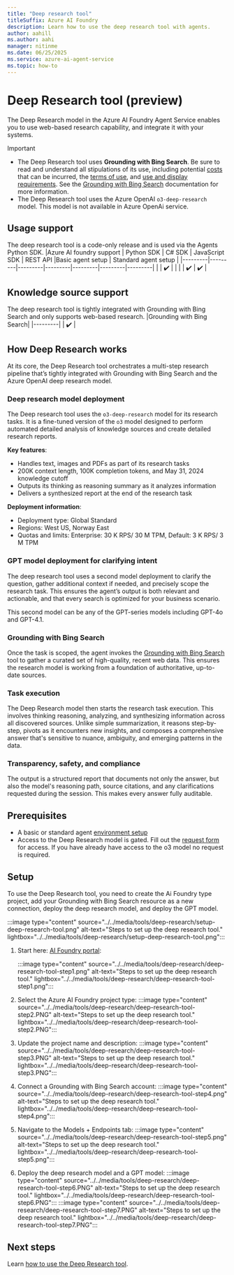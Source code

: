 ```yaml
---
title: "Deep research tool"
titleSuffix: Azure AI Foundry
description: Learn how to use the deep research tool with agents.
author: aahill
ms.author: aahi
manager: nitinme
ms.date: 06/25/2025
ms.service: azure-ai-agent-service
ms.topic: how-to
---
```


# Deep Research tool (preview)

The Deep Research model in the Azure AI Foundry Agent Service enables you to use web-based research capability, and integrate it with your systems.

> [!IMPORTANT]
> * The Deep Research tool uses **Grounding with Bing Search**. Be sure to read and understand all stipulations of its use, including potential [costs](https://www.microsoft.com/bing/apis/grounding-pricing) that can be incurred, the [terms of use](https://www.microsoft.com/bing/apis/grounding-legal), and [use and display requirements](./bing-grounding.md#how-to-display-grounding-with-bing-search-results). See the [Grounding with Bing Search](./bing-grounding.md) documentation for more information.
> * The Deep Research tool uses the Azure OpenAI `o3-deep-research` model. This model is not available in Azure OpenAi service.

## Usage support
The deep research tool is a code-only release and is used via the Agents Python SDK. 
|Azure AI foundry support  | Python SDK |	C# SDK | JavaScript SDK | REST API |Basic agent setup | Standard agent setup |
|---------|---------|---------|---------|---------|---------|---------|
|  | ✔️ |  |  |  | ✔️  | ✔️ |

## Knowledge source support
The deep research tool is tightly integrated with Grounding with Bing Search and only supports web-based research.
|Grounding with Bing Search|
|---------|
| ✔️ | 

## How Deep Research works

At its core, the Deep Research tool orchestrates a multi-step research pipeline that’s tightly integrated with Grounding with Bing Search and the Azure OpenAI deep research model.

### Deep research model deployment

The Deep research tool uses the `o3-deep-research` model for its research tasks. It is a fine-tuned version of the `o3` model designed to perform automated detailed analysis of knowledge sources and create detailed research reports.

**Key features**:
- Handles text, images and PDFs as part of its research tasks
- 200K context length, 100K completion tokens, and May 31, 2024 knowledge cutoff
- Outputs its thinking as reasoning summary as it analyzes information
- Delivers a synthesized report at the end of the research task

**Deployment information**:
- Deployment type: Global Standard
- Regions: West US, Norway East
- Quotas and limits: Enterprise: 30 K RPS/ 30 M TPM, Default: 3 K RPS/ 3 M TPM

### GPT model deployment for clarifying intent

The deep research tool uses a second model deployment to clarify the question, gather additional context if needed, and precisely scope the research task. This ensures the agent’s output is both relevant and actionable, and that every search is optimized for your business scenario.

This second model can be any of the GPT-series models including GPT-4o and GPT-4.1.

### Grounding with Bing Search

Once the task is scoped, the agent invokes the [Grounding with Bing Search](./bing-grounding.md) tool to gather a curated set of high-quality, recent web data. This ensures the research model is working from a foundation of authoritative, up-to-date sources. 

### Task execution

The Deep Research model then starts the research task execution. This involves thinking reasoning, analyzing, and synthesizing information across all discovered sources. Unlike simple summarization, it reasons step-by-step, pivots as it encounters new insights, and composes a comprehensive answer that's sensitive to nuance, ambiguity, and emerging patterns in the data. 

### Transparency, safety, and compliance

The output is a structured report that documents not only the answer, but also the model's reasoning path, source citations, and any clarifications requested during the session. This makes every answer fully auditable.

## Prerequisites
- A basic or standard agent [environment setup](../../environment-setup.md)
- Access to the Deep Research model is gated. Fill out the [request form](https://aka.ms/OAI/deepresearchaccess) for access. If you have already have access to the o3 model no request is required.

## Setup 

To use the Deep Research tool, you need to create the Ai Foundry type project, add your Grounding with Bing Search resource as a new connection, deploy the deep research model, and deploy the GPT model. 

:::image type="content" source="../../media/tools/deep-research/setup-deep-research-tool.png" alt-text="Steps to set up the deep research tool." lightbox="../../media/tools/deep-research/setup-deep-research-tool.png":::

1. Start here: [AI Foundry portal](https://ai.azure.com/?cid=learnDocs):
   
   :::image type="content" source="../../media/tools/deep-research/deep-research-tool-step1.png" alt-text="Steps to set up the deep research tool." lightbox="../../media/tools/deep-research/deep-research-tool-step1.png":::

1. Select the Azure AI Foundry project type:
    :::image type="content" source="../../media/tools/deep-research/deep-research-tool-step2.PNG" alt-text="Steps to set up the deep research tool." lightbox="../../media/tools/deep-research/deep-research-tool-step2.PNG":::

1. Update the project name and description:
    :::image type="content" source="../../media/tools/deep-research/deep-research-tool-step3.PNG" alt-text="Steps to set up the deep research tool." lightbox="../../media/tools/deep-research/deep-research-tool-step3.PNG":::

1. Connect a Grounding with Bing Search account:
    :::image type="content" source="../../media/tools/deep-research/deep-research-tool-step4.png" alt-text="Steps to set up the deep research tool." lightbox="../../media/tools/deep-research/deep-research-tool-step4.png":::

1. Navigate to the Models +  Endpoints tab:
    :::image type="content" source="../../media/tools/deep-research/deep-research-tool-step5.png" alt-text="Steps to set up the deep research tool." lightbox="../../media/tools/deep-research/deep-research-tool-step5.png":::

1. Deploy the deep research model and a GPT model:
    :::image type="content" source="../../media/tools/deep-research/deep-research-tool-step6.PNG" alt-text="Steps to set up the deep research tool." lightbox="../../media/tools/deep-research/deep-research-tool-step6.PNG":::
    :::image type="content" source="../../media/tools/deep-research/deep-research-tool-step7.PNG" alt-text="Steps to set up the deep research tool." lightbox="../../media/tools/deep-research/deep-research-tool-step7.PNG":::

## Next steps

Learn [how to use the Deep Research tool](./deep-research-samples.md). 
